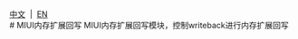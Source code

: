 <div align="left">
<a href="/README.md">中文</a> &nbsp;|&nbsp;
<a href="/README_en-US.md">EN</a>
</div>
# MIUI内存扩展回写
MIUI内存扩展回写模块，控制writeback进行内存扩展回写
